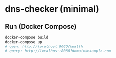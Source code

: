 # dns-checker (minimal)

## Run (Docker Compose)
```bash
docker-compose build
docker-compose up
# open: http://localhost:8080/health
# query: http://localhost:8080?domain=example.com
